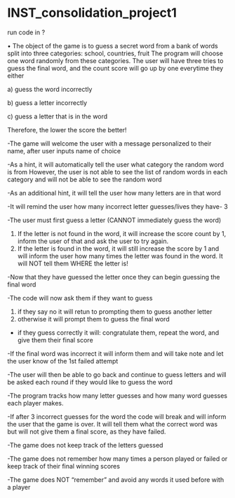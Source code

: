 # INST_consolidation_project1
run code in ?

•	The object of the game is to guess a secret word from a bank of words split into three categories: school, countries, fruit
The program will choose one word randomly from these categories. The user will have three tries to guess the final word, and the count score will go up by one everytime they either 

a) guess the word incorrectly

b) guess a letter incorrectly 

c) guess a letter that is in the word

Therefore, the lower the score the better!


-The game will welcome the user with a message personalized to their name, after user inputs name of choice

-As a hint, it will automatically tell the user what category the random word is from
   However, the user is not able to see the list of random words in each category and will not be able to see the random word
   
-As an additional hint, it will tell the user how many letters are in that word

-It will remind the user how many incorrect letter guesses/lives they have- 3

-The user must first guess a letter (CANNOT immediately guess the word)

   1. If the letter is not found in the word, it will increase the score count by 1, inform the user of that and ask the user to try again.
   2. If the letter is found in the word, it will still increase the score by 1 and will inform the user how many times the letter was found in the word. It will NOT tell them WHERE the letter is!


-Now that they have guessed the letter once they can begin guessing the final word 

-The code will now ask them if they want to guess

   1. if they say no it will retun to prompting them to guess another letter
   2. otherwise it will prompt them to guess the final word

- if they guess correctly it will: congratulate them, repeat the word, and give them their final score
  
-If the final word was incorrect it will inform them and will take note and let the user know of the 1st failed attempt

-The user will then be able to go back and continue to guess letters and will be asked each round if they would like to guess the word

-The program tracks how many letter guesses and how many word guesses each player makes.

-If after 3 incorrect guesses for the word the code will break and will inform the user that the game is over. It will tell them what the correct word was but will not give them a final score, as they have failed.

-The game does not keep track of the letters guessed

-The game does not remember how many times a person played or failed or keep track of their final winning scores

-The game does NOT “remember” and avoid any words it used before with a player
